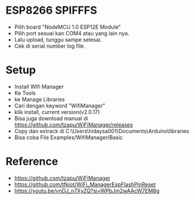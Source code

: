 # ESP8266 SPIFFFS

- Pilih board "NodeMCU 1.0 ESP12E Module"
- Pilih port sesuai kan COM4 atau yang lain nya.
- Lalu upload, tunggu sampe selesai.
- Cek di serial number log file.

# Setup

- Install WIfi Manager
- Ke Tools
- ke Manage Libraries
- Cari dengan keyword "WifiManager"
- klik install, current version(v2.0.17)
- Bisa juga download manual di https://github.com/tzapu/WiFiManager/releases
- Copy dan extrack di C:\Users\hidaysa001\Documents\Arduino\libraries
- Bisa coba File Examples/WifiManager/Basic

# Reference

- https://github.com/tzapu/WiFiManager
- https://github.com/tfkiot/WiFi_ManagerEspFlashPinReset
- https://youtu.be/ynDJ_n7XyZQ?si=WPbJm2wAAcW7EM8g
